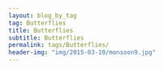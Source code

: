 ```yaml
---
layout: blog_by_tag
tag: Butterflies
title: Butterflies
subtitle: Butterflies
permalink: tags/Butterflies/
header-img: "img/2015-03-10/monsoon9.jpg"
---
```


